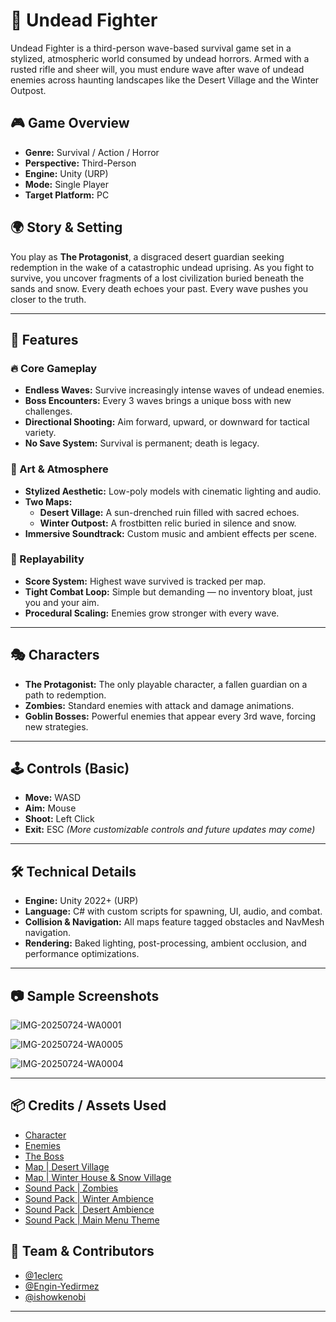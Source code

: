 # 🧟 Undead Fighter

Undead Fighter is a third-person wave-based survival game set in a stylized, atmospheric world consumed by undead horrors. Armed with a rusted rifle and sheer will, you must endure wave after wave of undead enemies across haunting landscapes like the Desert Village and the Winter Outpost.

## 🎮 Game Overview

- **Genre:** Survival / Action / Horror
- **Perspective:** Third-Person
- **Engine:** Unity (URP)
- **Mode:** Single Player
- **Target Platform:** PC

## 🌍 Story & Setting

You play as **The Protagonist**, a disgraced desert guardian seeking redemption in the wake of a catastrophic undead uprising. As you fight to survive, you uncover fragments of a lost civilization buried beneath the sands and snow. Every death echoes your past. Every wave pushes you closer to the truth.

---

## 🧱 Features

### 🔥 Core Gameplay
- **Endless Waves:** Survive increasingly intense waves of undead enemies.
- **Boss Encounters:** Every 3 waves brings a unique boss with new challenges.
- **Directional Shooting:** Aim forward, upward, or downward for tactical variety.
- **No Save System:** Survival is permanent; death is legacy.

### 🎨 Art & Atmosphere
- **Stylized Aesthetic:** Low-poly models with cinematic lighting and audio.
- **Two Maps:** 
  - **Desert Village:** A sun-drenched ruin filled with sacred echoes.
  - **Winter Outpost:** A frostbitten relic buried in silence and snow.
- **Immersive Soundtrack:** Custom music and ambient effects per scene.

### 🎯 Replayability
- **Score System:** Highest wave survived is tracked per map.
- **Tight Combat Loop:** Simple but demanding — no inventory bloat, just you and your aim.
- **Procedural Scaling:** Enemies grow stronger with every wave.

---

## 🎭 Characters

- **The Protagonist:** The only playable character, a fallen guardian on a path to redemption.
- **Zombies:** Standard enemies with attack and damage animations.
- **Goblin Bosses:** Powerful enemies that appear every 3rd wave, forcing new strategies.

---

## 🕹️ Controls (Basic)

- **Move:** WASD
- **Aim:** Mouse
- **Shoot:** Left Click
- **Exit:** ESC
*(More customizable controls and future updates may come)*

---

## 🛠 Technical Details

- **Engine:** Unity 2022+ (URP)
- **Language:** C# with custom scripts for spawning, UI, audio, and combat.
- **Collision & Navigation:** All maps feature tagged obstacles and NavMesh navigation.
- **Rendering:** Baked lighting, post-processing, ambient occlusion, and performance optimizations.

---

## 📷 Sample Screenshots

![IMG-20250724-WA0001](https://github.com/user-attachments/assets/6021aacf-144b-4abe-9f9c-2ca90fa50d9f)

![IMG-20250724-WA0005](https://github.com/user-attachments/assets/9701b206-11e5-44a8-9d70-e3bae9d889ec)

![IMG-20250724-WA0004](https://github.com/user-attachments/assets/d320f5f0-4723-4d60-9c16-4394ac3d836d)

---

## 📦 Credits / Assets Used

- [Character](https://assetstore.unity.com/packages/3d/characters/humanoids/zombie-shooter-series-farmer-cowboy-273303)
- [Enemies](https://assetstore.unity.com/packages/3d/characters/stylized-zombie-model-animations-314903)
- [The Boss](https://assetstore.unity.com/packages/3d/characters/goblin01-188119)
- [Map | Desert Village](https://assetstore.unity.com/packages/3d/environments/low-poly-desert-village-314881)
- [Map | Winter House & Snow Village](https://assetstore.unity.com/packages/3d/environments/low-poly-wooden-house-in-the-snow-310613)
- [Sound Pack | Zombies](https://assetstore.unity.com/packages/audio/sound-fx/zombie-sound-pack-free-version-124430)
- [Sound Pack | Winter Ambience](https://www.youtube.com/watch?v=AAbUHmMaD-U)
- [Sound Pack | Desert Ambience](https://www.youtube.com/watch?v=GxpxKOmRkAA)
- [Sound Pack | Main Menu Theme](https://www.youtube.com/watch?v=madlKuzv5xk)

## 👥 Team & Contributors

- [@1eclerc](https://github.com/1eclerc)
- [@Engin-Yedirmez](https://github.com/Engin-Yedirmez)
- [@ishowkenobi](https://github.com/ishowkenobi)

---
